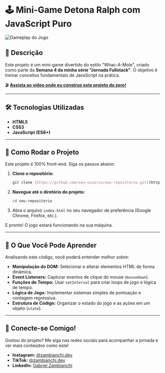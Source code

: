 # 🕹️ Mini-Game Detona Ralph com JavaScript Puro

![Gameplay do Jogo](link-para-seu-gif-ou-screenshot.gif)

## 📝 Descrição

Este projeto é um mini-game divertido do estilo "Whac-A-Mole", criado como parte da **Semana 4 da minha série "Jornada Fullstack"**. O objetivo é treinar conceitos fundamentais de JavaScript na prática.

🎬 **[Assista ao vídeo onde eu construo este projeto do zero!](link-para-seu-video-do-tiktok-ou-instagram)**

---

## 🛠️ Tecnologias Utilizadas

* **HTML5**
* **CSS3**
* **JavaScript (ES6+)**

---

## 🚀 Como Rodar o Projeto

Este projeto é 100% front-end. Siga os passos abaixo:

1.  **Clone o repositório:**
    ```bash
    git clone [https://github.com/seu-usuario/seu-repositorio.git](https://github.com/seu-usuario/seu-repositorio.git)
    ```
2.  **Navegue até o diretório do projeto:**
    ```bash
    cd seu-repositorio
    ```
3.  Abra o arquivo `index.html` no seu navegador de preferência (Google Chrome, Firefox, etc.).

E pronto! O jogo estará funcionando na sua máquina.

---

## 🧠 O Que Você Pode Aprender

Analisando este código, você poderá entender melhor sobre:

* **Manipulação do DOM:** Selecionar e alterar elementos HTML de forma dinâmica.
* **Event Listeners:** Capturar eventos de clique do mouse (`mousedown`).
* **Funções de Tempo:** Usar `setInterval` para criar loops de jogo e lógica de tempo.
* **Lógica de Jogo:** Implementar sistemas simples de pontuação e contagem regressiva.
* **Estrutura de Código:** Organizar o estado do jogo e as ações em um objeto (`state`).

---

## 👋 Conecte-se Comigo!

Gostou do projeto? Me siga nas redes sociais para acompanhar a jornada e ver mais conteúdos como este!

* **Instagram:** [@zambianchi.dev](https://instagram.com/zambianchi.dev)
* **TikTok:** [@zambianchi.dev](https://www.tiktok.com/@zambianchi.dev)
* **LinkedIn:** [Gabriel Zambianchi](https://www.linkedin.com/in/gabriel-zambianchi/)
